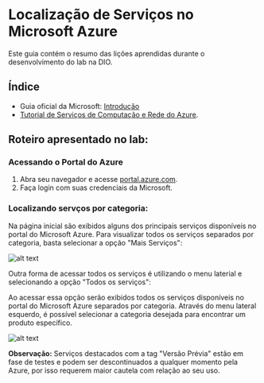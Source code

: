# Localização de Serviços no Microsoft Azure

Este guia contém o resumo das lições aprendidas durante o desenvolvimento do lab na DIO.

## Índice

- Guia oficial da Microsoft: [Introdução](https://azure.microsoft.com/pt-br/get-started/welcome-to-azure)
- [Tutorial de Serviços de Computação e Rede do Azure](https://learn.microsoft.com/pt-br/training/modules/describe-azure-compute-networking-services/).

## Roteiro apresentado no lab:

### Acessando o Portal do Azure

1. Abra seu navegador e acesse [portal.azure.com](https://portal.azure.com).
2. Faça login com suas credenciais da Microsoft.

### Localizando servços por categoria:

Na página inicial são exibidos alguns dos principais serviços disponíveis no portal do Microsoft Azure. Para visualizar todos os serviços separados por categoria, basta selecionar a opção "Mais Serviços":

![alt text](image.png)

Outra forma de acessar todos os serviços é utilizando o menu laterial e selecionando a opção "Todos os serviços":


Ao acessar essa opção serão exibidos todos os serviços disponíveis no portal do Microsoft Azure separados por categoria.
Através do menu lateral esquerdo, é possível selecionar a categoria desejada para encontrar um produto específico.

![alt text](image-1.png)

**Observação:** Serviços destacados com a tag "Versão Prévia" estão em fase de testes e podem ser descontinuados a qualquer momento pela Azure, por isso requerem maior cautela com relação ao seu uso.



